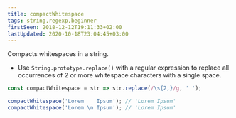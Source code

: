 ```yaml
---
title: compactWhitespace
tags: string,regexp,beginner
firstSeen: 2018-12-12T19:11:33+02:00
lastUpdated: 2020-10-18T23:04:45+03:00
---
```


Compacts whitespaces in a string.

- Use `String.prototype.replace()` with a regular expression to replace all occurrences of 2 or more whitespace characters with a single space.

```js
const compactWhitespace = str => str.replace(/\s{2,}/g, ' ');
```

```js
compactWhitespace('Lorem    Ipsum'); // 'Lorem Ipsum'
compactWhitespace('Lorem \n Ipsum'); // 'Lorem Ipsum'
```
